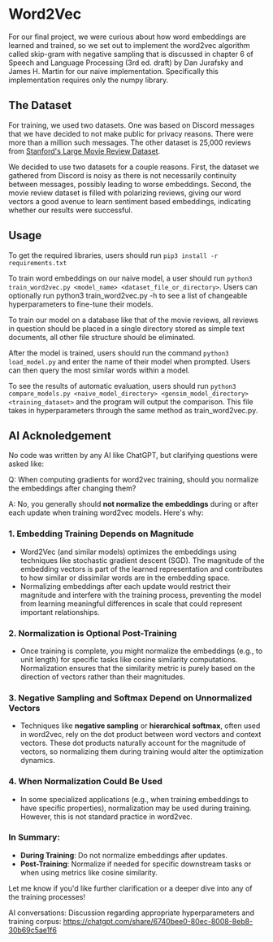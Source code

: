 # Word2Vec
For our final project, we were curious about how word embeddings are learned and trained, so we set out to implement the word2vec algorithm called skip-gram with negative sampling that is discussed in chapter 6 of Speech and Language Processing (3rd ed. draft) by Dan Jurafsky and James H. Martin for our naive implementation. Specifically this implementation requires only the numpy library.
## The Dataset
For training, we used two datasets. One was based on Discord messages that we have decided to not make public for privacy reasons. There were more than a million such messages. The other dataset is 25,000 reviews from [Stanford's Large Movie Review Dataset](http://www.aclweb.org/anthology/P11-1015).

We decided to use two datasets for a couple reasons. First, the dataset we gathered from Discord is noisy as there is not necessarily continuity between messages, possibly leading to worse embeddings. Second, the movie review dataset is filled with polarizing reviews, giving our word vectors a good avenue to learn sentiment based embeddings, indicating whether our results were successful.
## Usage
To get the required libraries, users should run `pip3 install -r requirements.txt`

To train word embeddings on our naive model, a user should run `python3 train_word2vec.py <model_name> <dataset_file_or_directory>`. Users can optionally run python3 train_word2vec.py -h to see a list of changeable hyperparameters to fine-tune their models.

To train our model on a database like that of the movie reviews, all reviews in question should be placed in a single directory stored as simple text documents, all other file structure should be eliminated.

After the model is trained, users should run the command `python3 load_model.py` and enter the name of their model when prompted. Users can then query the most similar words within a model.

To see the results of automatic evaluation, users should run `python3 compare_models.py <naive_model_directory> <gensim_model_directory> <training_dataset>` and the program will output the comparison. This file takes in hyperparameters through the same method as train_word2vec.py.

## AI Acknoledgement
No code was written by any AI like ChatGPT, but clarifying questions were asked like:

Q: When computing gradients for word2vec training, should you normalize the embeddings after changing them?

A: No, you generally should **not normalize the embeddings** during or after each update when training word2vec models. Here's why:

### 1. **Embedding Training Depends on Magnitude**
   - Word2Vec (and similar models) optimizes the embeddings using techniques like stochastic gradient descent (SGD). The magnitude of the embedding vectors is part of the learned representation and contributes to how similar or dissimilar words are in the embedding space.
   - Normalizing embeddings after each update would restrict their magnitude and interfere with the training process, preventing the model from learning meaningful differences in scale that could represent important relationships.

### 2. **Normalization is Optional Post-Training**
   - Once training is complete, you might normalize the embeddings (e.g., to unit length) for specific tasks like cosine similarity computations. Normalization ensures that the similarity metric is purely based on the direction of vectors rather than their magnitudes.

### 3. **Negative Sampling and Softmax Depend on Unnormalized Vectors**
   - Techniques like **negative sampling** or **hierarchical softmax**, often used in word2vec, rely on the dot product between word vectors and context vectors. These dot products naturally account for the magnitude of vectors, so normalizing them during training would alter the optimization dynamics.

### 4. **When Normalization Could Be Used**
   - In some specialized applications (e.g., when training embeddings to have specific properties), normalization may be used during training. However, this is not standard practice in word2vec.

### In Summary:
- **During Training**: Do not normalize embeddings after updates.
- **Post-Training**: Normalize if needed for specific downstream tasks or when using metrics like cosine similarity.

Let me know if you'd like further clarification or a deeper dive into any of the training processes!

AI conversations:
Discussion regarding appropriate hyperparameters and training corpus: https://chatgpt.com/share/6740bee0-80ec-8008-8eb8-30b69c5ae1f6